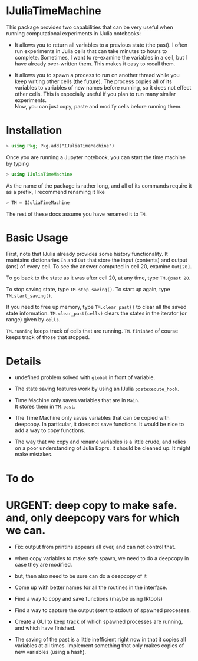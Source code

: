 # IJuliaTimeMachine

This package provides two capabilities that can be very useful when running computational experiments in IJulia notebooks:
* It allows you to return all variables to a previous state (the past).
I often run experiments in Julia cells that can take minutes to hours to complete.
Sometimes, I want to re-examine the variables in a cell, but I have already over-written them.
This makes it easy to recall them.

* It allows you to spawn a process to run on another thread while you keep writing other cells (the future).
The process copies all of its variables to variables of new names before running, so it does not effect other cells.
This is especially useful if you plan to run many similar experiments.  
Now, you can just copy, paste and modify cells before running them.

# Installation

~~~julia
> using Pkg; Pkg.add("IJuliaTimeMachine")
~~~

Once you are running a Jupyter notebook, you can start the time machine by typing
~~~julia
> using IJuliaTimeMachine
~~~

As the name of the package is rather long, and all of its commands require it as a prefix, I recommend renaming it like
~~~julia
> TM = IJuliaTimeMachine
~~~

The rest of these docs assume you have renamed it to `TM`.

# Basic Usage

First, note that IJulia already provides some history functionality.
It maintains dictionaries `In` and `Out` that store the input (contents) and output (ans) of every cell.
To see the answer computed in cell 20, examine `Out[20]`.

To go back to the state as it was after cell 20, at any time, type `TM.@past 20`.

To stop saving state, type `TM.stop_saving()`.  To start up again, type `TM.start_saving()`.

If you need to free up memory, type `TM.clear_past()` to clear all the saved state information.
`TM.clear_past(cells)` clears the states in the iterator (or range) given by `cells`.

`TM.running` keeps track of cells that are running.
`TM.finished` of course keeps track of those that stopped.

# Details

* undefined problem solved with `global` in front of variable.

* The state saving features work by using an IJulia `postexecute_hook`.

* Time Machine only saves variables that are in `Main`.  
It stores them in `TM.past`.

* The Time Machine only saves variables that can be copied with deepcopy.  In particular, it does not save functions.  It would be nice to add a way to copy functions.

* The way that we copy and rename variables is a little crude, and relies on a poor understanding of Julia Exprs.  It should be cleaned up. It might make mistakes.


# To do

# URGENT: deep copy to make safe.  and, only deepcopy vars for which we can.

* Fix: output from printlns appears all over, and can not control that.

* when copy variables to make safe spawn, we need to do a deepcopy in case they are modified.
* but, then also need to be sure can do a deepcopy of it

* Come up with better names for all the routines in the interface.

* Find a way to copy and save functions (maybe using IRtools)
* Find a way to capture the output (sent to stdout) of spawned processes.
* Create a GUI to keep track of which spawned processes are running, and which have finished.

* The saving of the past is a little inefficient right now in that it copies all variables at all times. Implement something that only makes copies of new variables (using a hash).

